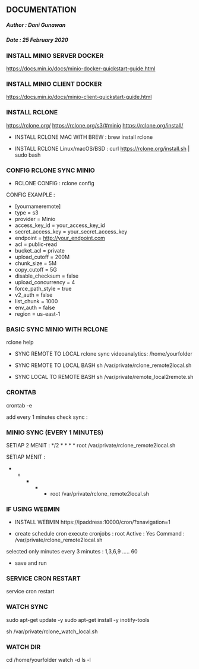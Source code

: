 ## DOCUMENTATION ##
##### Author : Dani Gunawan #####
##### Date   : 25 February 2020 ######

### INSTALL MINIO SERVER DOCKER 
https://docs.min.io/docs/minio-docker-quickstart-guide.html

### INSTALL MINIO CLIENT DOCKER
https://docs.min.io/docs/minio-client-quickstart-guide.html

### INSTALL RCLONE
https://rclone.org/
https://rclone.org/s3/#minio
https://rclone.org/install/

- INSTALL RCLONE MAC WITH BREW :
brew install rclone

- INSTALL RCLONE Linux/macOS/BSD :
curl https://rclone.org/install.sh | sudo bash


### CONFIG RCLONE SYNC MINIO
- RCLONE CONFIG :
rclone config

CONFIG EXAMPLE :

- [yournameremote]
- type = s3
- provider = Minio
- access_key_id = your_access_key_id
- secret_access_key = your_secret_access_key
- endpoint = http://your_endpoint.com
- acl = public-read
- bucket_acl = private
- upload_cutoff = 200M
- chunk_size = 5M
- copy_cutoff = 5G
- disable_checksum = false
- upload_concurrency = 4
- force_path_style = true
- v2_auth = false
- list_chunk = 1000
- env_auth = false
- region = us-east-1


### BASIC SYNC MINIO WITH RCLONE
rclone help

- SYNC REMOTE TO LOCAL
rclone sync videoanalytics: /home/yourfolder

- SYNC REMOTE TO LOCAL BASH
sh /var/private/rclone_remote2local.sh

- SYNC LOCAL TO REMOTE BASH
sh /var/private/remote_local2remote.sh


### CRONTAB
crontab -e

add every 1 minutes check sync :

### MINIO SYNC (EVERY 1 MINUTES)
SETIAP 2 MENIT :
*/2 * * * * root /var/private/rclone_remote2local.sh

SETIAP MENIT :
* * * * * root /var/private/rclone_remote2local.sh

### IF USING WEBMIN
- INSTALL WEBMIN
https://ipaddress:10000/cron/?xnavigation=1

- create schedule cron
execute cronjobs : root
Active : Yes
Command : /var/private/rclone_remote2local.sh

selected only minutes every 3 minutes : 
1,3,6,9 ..... 60

- save and run

### SERVICE CRON RESTART
service cron restart

### WATCH SYNC
sudo apt-get update -y
sudo apt-get install -y inotify-tools

sh /var/private/rclone_watch_local.sh

### WATCH DIR
cd /home/yourfolder
watch -d ls -l

